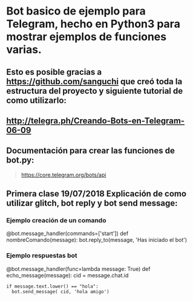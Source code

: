# Bot basico de ejemplo para Telegram, hecho en Python3 para mostrar ejemplos de funciones varias.

## Esto es posible gracias a https://github.com/sanguchi que creó toda la estructura del proyecto y siguiente tutorial de como utilizarlo:
## http://telegra.ph/Creando-Bots-en-Telegram-06-09

## Documentación para crear las funciones de bot.py:
>https://core.telegram.org/bots/api

## Primera clase 19/07/2018 Explicación de como utilizar glitch, bot reply y bot send message:
  
  ### Ejemplo creación de un comando
  @bot.message_handler(commands=['start'])
  def nombreComando(message):
    bot.reply_to(message, 'Has iniciado el bot')
    
  ### Ejemplo respuestas bot
  @bot.message_handler(func=lambda message: True)
  def echo_message(message):
    cid = message.chat.id
    
    if message.text.lower() == "hola":
      bot.send_message( cid, 'hola amigo')
  
